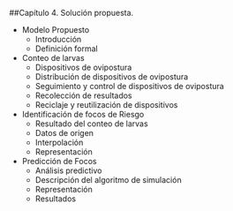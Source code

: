 
##Capítulo 4. Solución propuesta.
* Modelo Propuesto
  * Introducción
  * Definición formal
* Conteo de larvas
  * Dispositivos de ovipostura
  * Distribución de dispositivos de ovipostura
  * Seguimiento y control de dispositivos de ovipostura
  * Recolección de resultados
  * Reciclaje y reutilización de dispositivos
* Identificación de focos de Riesgo
  * Resultado del conteo de larvas
  * Datos de origen
  * Interpolación
  * Representación
* Predicción de Focos
  * Análisis predictivo
  * Descripción del algoritmo de simulación
  * Representación
  * Resultados
